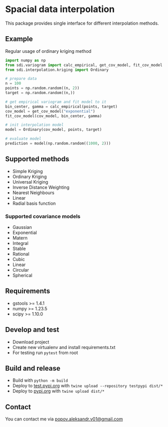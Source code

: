 # Spacial data interpolation

This package provides single interface for different interpolation methods.

## Example

Regular usage of ordinary kriging method

```python
import numpy as np
from sdi.variogram import calc_empirical, get_cov_model, fit_cov_model
from sdi.interpolation.kriging import Ordinary

# prepare data
n = 100
points = np.random.random((n, 2))
target = np.random.random((n,))

# get empirical variogram and fit model to it
bin_center, gamma = calc_empirical(points, target)
cov_model = get_cov_model("exponential")
fit_cov_model(cov_model, bin_center, gamma)

# init interpolation model
model = Ordinary(cov_model, points, target)

# evaluate model
prediction = model(np.random.random((1000, 2)))
```

## Supported methods

- Simple Kriging
- Ordinary Kriging
- Universal Kriging
- Inverse Distance Weighting
- Nearest Neighbours
- Linear
- Radial basis function

### Supported covariance models

- Gaussian
- Exponential
- Matern
- Integral
- Stable
- Rational
- Cubic
- Linear
- Circular
- Spherical

## Requirements

- gstools >= 1.4.1
- numpy >= 1.23.5
- scipy >= 1.10.0

## Develop and test

- Download project
- Create new virtualenv and install requirements.txt
- For testing run `pytest` from root

## Build and release

- Build with `python -m build`
- Deploy to [test.pypi.org](https://test.pypi.org) with `twine upload --repository testpypi dist/*`
- Deploy to [pypi.org](https://pypi.org) with `twine upload dist/*`

## Contact

You can contact me via [popov.aleksandr.v01@gmail.com](popov.aleksandr.v01@gmail.com)
